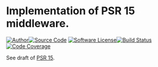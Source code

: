 # Implementation of PSR 15 middleware.

[![Author](http://img.shields.io/badge/author-iwyg-blue.svg?style=flat-square)](https://github.com/iwyg)[![Source Code](http://img.shields.io/badge/source-lucid/infusion-blue.svg?style=flat-square)](https://github.com/lucidphp/infusion/tree/develop)
[![Software License](https://img.shields.io/badge/license-MIT-brightgreen.svg?style=flat-square)](https://github.com/lucidphp/infusion/blob/develop/LICENSE.md)[![Build Status](https://img.shields.io/travis/lucidphp/infusion/develop.svg?style=flat-square)](https://travis-ci.org/lucidphp/infusion)[![Code Coverage](https://img.shields.io/coveralls/lucidphp/infusion/develop.svg?style=flat-square)](https://coveralls.io/r/lucidphp/infusion)

<!--
[![HHVM](https://img.shields.io/hhvm/lucid/infusion/dev-develop.svg?style=flat-square)](http://hhvm.h4cc.de/package/lucid/infusion)
-->

See draft of [PSR 15](https://github.com/php-fig/fig-standards/tree/master/proposed/http-middleware).
